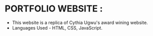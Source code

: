 # PORTFOLIO WEBSITE :
- This website is a replica of Cythia Ugwu's award wining website.
- Languages Used - HTML, CSS, JavaScript.
